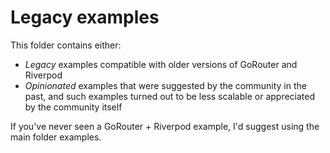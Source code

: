 # Legacy examples

This folder contains either:
- _Legacy_ examples compatible with older versions of GoRouter and Riverpod
- _Opinionated_ examples that were suggested by the community in the past, and such examples turned out to be less scalable or appreciated by the community itself

If you've never seen a GoRouter + Riverpod example, I'd suggest using the main folder examples.
